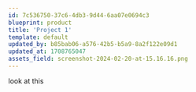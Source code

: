 ```yaml
---
id: 7c536750-37c6-4db3-9d44-6aa07e0694c3
blueprint: product
title: 'Project 1'
template: default
updated_by: b85bab06-a576-42b5-b5a9-8a2f122e09d1
updated_at: 1708765047
assets_field: screenshot-2024-02-20-at-15.16.16.png
---
```

look at this
